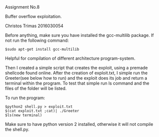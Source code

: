 Assignment No.8

Buffer overflow exploitation.

Christos Trimas
2016030054

Before anything, make sure you have installed the gcc-multilib package. If not run the following command:
	
	$sudo apt-get install gcc-multilib

Helpful for compilation of different architecture program-system.

Then I created a simple script that creates the exploit, using a premade shellcode found online.
After the creation of exploit.txt, I simple run the Greeter(see below how to run) and the exploit does its job and return a terminal within the program. To test that simple run ls command and the files of the folder will be listed.

To run the program:

	$python2 shell.py > exploit.txt
	$(cat exploit.txt ;cat)| ./Greeter
	$ls(new terminal)

Make sure to have python version 2 installed, otherwise it will not compile the shell.py.
